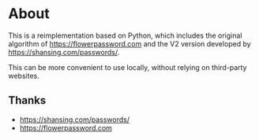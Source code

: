 # About

This is a reimplementation based on Python, which includes the original algorithm of <https://flowerpassword.com> and the V2 version developed by <https://shansing.com/passwords/>.

This can be more convenient to use locally, without relying on third-party websites.

## Thanks

- https://shansing.com/passwords/
- https://flowerpassword.com
